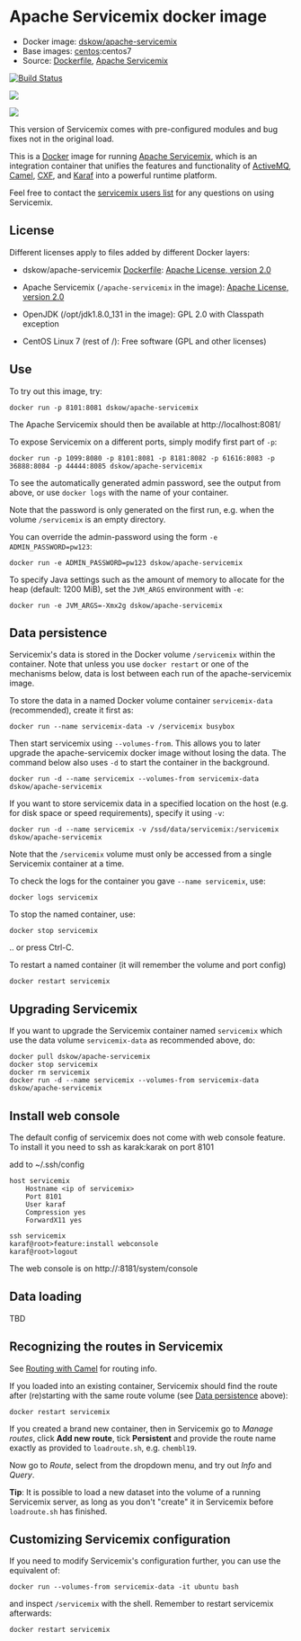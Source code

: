 # Apache Servicemix docker image

* Docker image: [dskow/apache-servicemix](https://hub.docker.com/r/dskow/apache-servicemix/)
* Base images:  [centos](https://hub.docker.com/_/centos/):centos7
* Source: [Dockerfile](https://github.com/dskow/apache-servicemix/Dockerfile), [Apache Servicemix](http://servicemix.apache.org/downloads.html)

[![Build Status](https://travis-ci.org/dskow/apache-servicemix.svg)](https://travis-ci.org/dskow/apache-servicemix)

[![](https://images.microbadger.com/badges/image/dskow/apache-servicemix.svg)](https://microbadger.com/images/dskow/apache-servicemix "Get your own image badge on microbadger.com")

[![](https://images.microbadger.com/badges/version/dskow/apache-servicemix.svg)](https://microbadger.com/images/dskow/apache-servicemix "Get your own version badge on microbadger.com")

This version of Servicemix comes with pre-configured modules and bug fixes not in the original load.

This is a [Docker](https://www.docker.com/) image for running
[Apache Servicemix](http://servicemix.apache.org/documentation.html),
which is an integration container that unifies the features and functionality of [ActiveMQ](http://activemq.apache.org/), [Camel](http://camel.apache.org/documentation.html), [CXF](http://cxf.apache.org/docs/index.html), and [Karaf](http://karaf.apache.org/documentation.html) into a powerful runtime platform.

Feel free to contact the [servicemix users
list](https://servicemix.apache.org/community/mailing-lists.html) for any questions on using
Servicemix.

## License

Different licenses apply to files added by different Docker layers:

* dskow/apache-servicemix [Dockerfile](https://github.com/dskow/apache-servicemix): [Apache License, version 2.0](http://www.apache.org/licenses/LICENSE-2.0)
* Apache Servicemix (`/apache-servicemix` in the image): [Apache License, version 2.0](http://www.apache.org/licenses/LICENSE-2.0)

* OpenJDK (/opt/jdk1.8.0_131 in the image): GPL 2.0 with Classpath exception

* CentOS Linux 7 (rest of /): Free software (GPL and other licenses)

## Use

To try out this image, try:

    docker run -p 8101:8081 dskow/apache-servicemix

The Apache Servicemix should then be available at http://localhost:8081/

To expose Servicemix on a different ports, simply modify first part of `-p`: 

    docker run -p 1099:8080 -p 8101:8081 -p 8181:8082 -p 61616:8083 -p 36888:8084 -p 44444:8085 dskow/apache-servicemix

To see the automatically generated admin password, see the output from above, or
use `docker logs` with the name of your container.

Note that the password is only generated on the first run, e.g. when the
volume `/servicemix` is an empty directory.

You can override the admin-password using the form
`-e ADMIN_PASSWORD=pw123`:

    docker run -e ADMIN_PASSWORD=pw123 dskow/apache-servicemix

To specify Java settings such as the amount of memory to allocate for the
heap (default: 1200 MiB), set the `JVM_ARGS` environment with `-e`:

    docker run -e JVM_ARGS=-Xmx2g dskow/apache-servicemix


## Data persistence

Servicemix's data is stored in the Docker volume `/servicemix` within the container.
Note that unless you use `docker restart` or one of the mechanisms below, data
is lost between each run of the apache-servicemix image.

To store the data in a named Docker volume container `servicemix-data`
(recommended), create it first as:

    docker run --name servicemix-data -v /servicemix busybox

Then start servicemix using `--volumes-from`. This allows you to later upgrade the
apache-servicemix docker image without losing the data. The command below also uses
`-d` to start the container in the background.

    docker run -d --name servicemix --volumes-from servicemix-data dskow/apache-servicemix

If you want to store servicemix data in a specified location on the host (e.g. for
disk space or speed requirements), specify it using `-v`:

    docker run -d --name servicemix -v /ssd/data/servicemix:/servicemix dskow/apache-servicemix

Note that the `/servicemix` volume must only be accessed from a single Servicemix
container at a time.

To check the logs for the container you gave `--name servicemix`, use:

    docker logs servicemix

To stop the named container, use:

    docker stop servicemix

.. or press Ctrl-C.

To restart a named container (it will remember the volume and port config)

    docker restart servicemix

## Upgrading Servicemix

If you want to upgrade the Servicemix container named `servicemix` which use the data
volume `servicemix-data` as recommended above, do:

    docker pull dskow/apache-servicemix
    docker stop servicemix
    docker rm servicemix
    docker run -d --name servicemix --volumes-from servicemix-data dskow/apache-servicemix

## Install web console

The default config of servicemix does not come with web console feature. To install it you need to ssh as karak:karak on port 8101

add to ~/.ssh/config
	
	host servicemix
		Hostname <ip of servicemix>
		Port 8101
		User karaf
		Compression yes
		ForwardX11 yes

	ssh servicemix
	karaf@root>feature:install webconsole
	karaf@root>logout


The web console is on http://<hostname>:8181/system/console

## Data loading

TBD

## Recognizing the routes in Servicemix

See [Routing with Camel](http://servicemix.apache.org/docs/5.x/quickstart/camel.html) for routing info.

If you loaded into an existing container, Servicemix should find the route after
(re)starting with the same route volume (see [Data
persistence](#Data_persistence) above):

    docker restart servicemix

If you created a brand new container, then in Servicemix go to *Manage routes*,
click **Add new route**, tick **Persistent** and provide the route name
exactly as provided to `loadroute.sh`, e.g. `chembl19`.

Now go to *Route*, select from the dropdown menu, and try out *Info* and *Query*.

**Tip**: It is possible to load a new dataset into the volume of a
running Servicemix server, as long as you don't "create" it in Servicemix before
`loadroute.sh` has finished.

## Customizing Servicemix configuration

If you need to modify Servicemix's configuration further, you can use the equivalent of:

    docker run --volumes-from servicemix-data -it ubuntu bash

and inspect `/servicemix` with the shell. Remember to restart servicemix afterwards:

    docker restart servicemix
